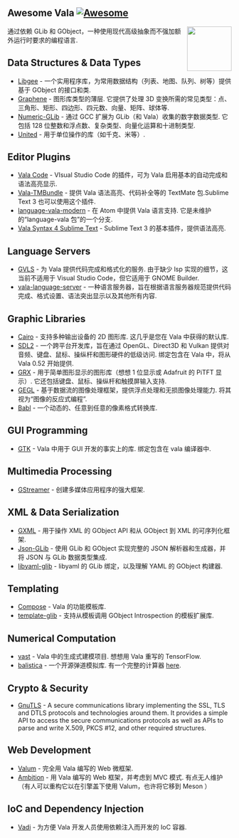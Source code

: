 <div class="github-widget" data-repo="desiderantes/awesome-vala"></div>

## Awesome Vala [![Awesome](https://awesome.re/badge.svg)](https://awesome.re)

[<img src="https://raw.githubusercontent.com/desiderantes/awesome-vala/master/vala.svg?sanitize=true" align="right" width="100">](https://wiki.gnome.org/Projects/Vala/)

 通过依赖 GLib 和 GObject，一种使用现代高级抽象而不强加额外运行时要求的编程语言.



## Data Structures & Data Types

- [Libgee](https://wiki.gnome.org/Projects/Libgee) - 一个实用程序库，为常用数据结构（列表、地图、队列、树等）提供基于 GObject 的接口和类.
- [Graphene](https://github.com/ebassi/graphene)  - 图形库类型的薄层. 它提供了处理 3D 变换所需的常见类型：点、三角形、矩形、四边形、四元数、向量、矩阵、球体等.
- [Numeric-GLib](https://github.com/arteymix/numeric-glib)  - 通过 GCC 扩展为 GLib（和 Vala）收集的数字数据类型. 它包括 128 位整数和浮点数、复杂类型、向量化运算和十进制类型.
- [United](https://github.com/lcallarec/united) - 用于单位操作的库（如千克、米等）.

## Editor Plugins

- [Vala Code](https://github.com/thiagoabreu/vala-code) - VIsual Studio Code 的插件，可为 Vala 启用基本的自动完成和语法高亮显示.
- [Vala-TMBundle](https://github.com/technosophos/Vala-TMBundle) - 提供 Vala 语法高亮、代码补全等的 TextMate 包.Sublime Text 3 也可以使用这个插件.
- [language-vala-modern](https://atom.io/packages/language-vala-modern)  - 在 Atom 中提供 Vala 语言支持. 它是未维护的“language-vala 包”的一个分支.
- [Vala Syntax 4 Sublime Text](https://launchpad.net/valasyntax4sublimetext) - Sublime Text 3 的基本插件，提供语法高亮.

## Language Servers

- [GVLS](https://gitlab.gnome.org/esodan/gvls)  - 为 Vala 提供代码完成和格式化的服务. 由于缺少 lsp 实现的细节，这当前不适用于 Visual Studio Code，但它适用于 GNOME Builder.
- [vala-language-server](https://github.com/benwaffle/vala-language-server) - 一种语言服务器，旨在根据语言服务器规范提供代码完成、格式设置、语法突出显示以及其他所有内容.

## Graphic Libraries

- [Cairo](https://cairographics.org/)  - 支持多种输出设备的 2D 图形库. 这几乎是您在 Vala 中获得的默认库.
- [SDL2](https://www.libsdl.org/)  - 一个跨平台开发库，旨在通过 OpenGL、Direct3D 和 Vulkan 提供对音频、键盘、鼠标、操纵杆和图形硬件的低级访问. 绑定包含在 Vala 中，将从 Vala 0.52 开始提供.
- [GRX](https://github.com/ev3dev/grx)  - 用于简单图形显示的图形库（想想 1 位显示或 Adafruit 的 PiTFT 显示）. 它还包括键盘、鼠标、操纵杆和触摸屏输入支持.
- [GEGL](http://gegl.org/)  - 基于数据流的图像处理框架，提供浮点处理和无损图像处理能力. 将其视为“图像的反应式编程”.
- [Babl](http://gegl.org/babl/) - 一个动态的、任意到任意的像素格式转换库.

## GUI Programming

- [GTK](https://www.gtk.org/)  - Vala 中用于 GUI 开发的事实上的库. 绑定包含在 vala 编译器中.

## Multimedia Processing

- [GStreamer](http://gstreamer.freedesktop.org/) - 创建多媒体应用程序的强大框架.

## XML & Data Serialization

- [GXML](https://gitlab.gnome.org/GNOME/gxml/) - 用于操作 XML 的 GObject API 和从 GObject 到 XML 的可序列化框架.
- [Json-GLib](https://gitlab.gnome.org/GNOME/json-glib/) - 使用 GLib 和 GObject 实现完整的 JSON 解析器和生成器，并将 JSON 与 GLib 数据类型集成.
- [libyaml-glib](https://github.com/rainwoodman/libyaml-glib) - libyaml 的 GLib 绑定​​，以及理解 YAML 的 GObject 构建器.

## Templating

- [Compose](https://github.com/arteymix/compose) - Vala 的功能模板库.
- [template-glib](https://gitlab.gnome.org/GNOME/template-glib) - 支持从模板调用 GObject Introspection 的模板扩展库.

## Numerical Computation

- [vast](https://github.com/rainwoodman/vast)  - Vala 中的生成式建模项目. 想想用 Vala 重写的 TensorFlow.
- [balistica](https://github.com/fusilero/libbalistica)  - 一个开源弹道模拟库. 有一个完整的计算器 [here](https://github.com/fusilero/balistica).

## Crypto & Security

- [GnuTLS](https://www.gnutls.org/) - A secure communications library implementing the SSL, TLS and DTLS protocols and technologies around them. It provides a simple API to access the secure communications protocols as well as APIs to parse and write X.509, PKCS #12, and other required structures.

## Web Development

- [Valum](https://github.com/valum-framework/valum) - 完全用 Vala 编写的 Web 微框架.
- [Ambition](https://github.com/AmbitionFramework/ambition)  - 用 Vala 编写的 Web 框架，并考虑到 MVC 模式. 有点无人维护（有人可以重构它以在引擎盖下使用 Valum，也许将它移到 Meson ）

## IoC and Dependency Injection

- [Vadi](https://github.com/nahuelwexd/Vadi) - 为方便 Vala 开发人员使用依赖注入而开发的 IoC 容器.
